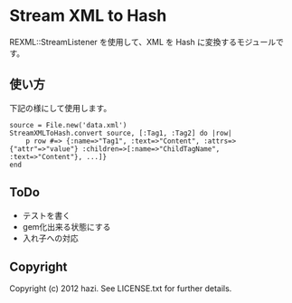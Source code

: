 Stream XML to Hash
==================

REXML::StreamListener を使用して、XML を Hash に変換するモジュールです。
 

使い方
------

下記の様にして使用します。
 
	source = File.new('data.xml')
	StreamXMLToHash.convert source, [:Tag1, :Tag2] do |row|
		p row #=> {:name=>"Tag1", :text=>"Content", :attrs=>{"attr"=>"value"} :children=>[:name=>"ChildTagName", :text=>"Content"}, ...]}
	end

ToDo
----

- テストを書く
- gem化出来る状態にする
- 入れ子への対応


Copyright
---------

Copyright (c) 2012 hazi. See LICENSE.txt for
further details.

